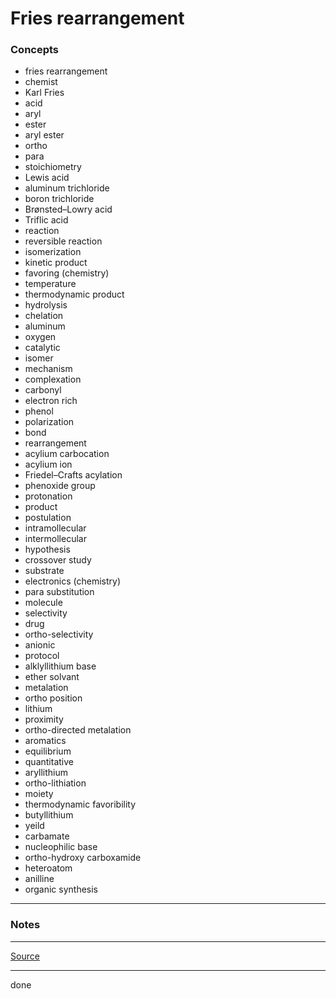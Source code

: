 # Fries rearrangement

### Concepts

- fries rearrangement
- chemist
- Karl Fries
- acid
- aryl
- ester
- aryl ester
- ortho
- para
- stoichiometry
- Lewis acid
- aluminum trichloride
- boron trichloride
- Brønsted–Lowry acid
- Triflic acid
- reaction
- reversible reaction
- isomerization
- kinetic product
- favoring (chemistry)
- temperature
- thermodynamic product
- hydrolysis
- chelation
- aluminum
- oxygen
- catalytic
- isomer
- mechanism
- complexation
- carbonyl
- electron rich
- phenol
- polarization
- bond
- rearrangement
- acylium carbocation
- acylium ion
- Friedel–Crafts acylation
- phenoxide group
- protonation
- product
- postulation
- intramollecular
- intermollecular
- hypothesis
- crossover study
- substrate
- electronics (chemistry)
- para substitution
- molecule
- selectivity
- drug
- ortho-selectivity
- anionic
- protocol
- alklyllithium base
- ether solvant
- metalation
- ortho position
- lithium
- proximity
- ortho-directed metalation
- aromatics
- equilibrium
- quantitative
- aryllithium
- ortho-lithiation
- moiety
- thermodynamic favoribility
- butyllithium
- yeild
- carbamate
- nucleophilic base
- ortho-hydroxy carboxamide
- heteroatom
- anilline
- organic synthesis

---

### Notes

---

[Source](https://youtu.be/dU4dvkB-4GE)

---

done